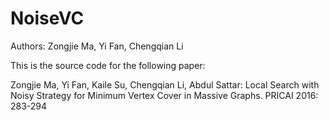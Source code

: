 # NoiseVC
Authors: Zongjie Ma, Yi Fan, Chengqian Li

This is the source code for the following paper:

Zongjie Ma, Yi Fan, Kaile Su, Chengqian Li, Abdul Sattar:
Local Search with Noisy Strategy for Minimum Vertex Cover in Massive Graphs. PRICAI 2016: 283-294
